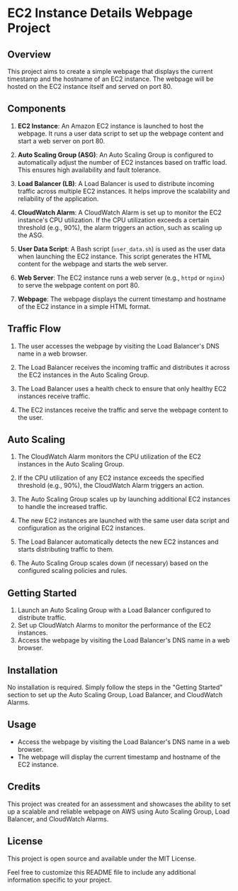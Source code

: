 # EC2 Instance Details Webpage Project

## Overview
This project aims to create a simple webpage that displays the current timestamp and the hostname of an EC2 instance. The webpage will be hosted on the EC2 instance itself and served on port 80.

## Components
1. **EC2 Instance**: An Amazon EC2 instance is launched to host the webpage. It runs a user data script to set up the webpage content and start a web server on port 80.

2. **Auto Scaling Group (ASG)**: An Auto Scaling Group is configured to automatically adjust the number of EC2 instances based on traffic load. This ensures high availability and fault tolerance.

3. **Load Balancer (LB)**: A Load Balancer is used to distribute incoming traffic across multiple EC2 instances. It helps improve the scalability and reliability of the application.

4. **CloudWatch Alarm**: A CloudWatch Alarm is set up to monitor the EC2 instance's CPU utilization. If the CPU utilization exceeds a certain threshold (e.g., 90%), the alarm triggers an action, such as scaling up the ASG.

5. **User Data Script**: A Bash script (`user_data.sh`) is used as the user data when launching the EC2 instance. This script generates the HTML content for the webpage and starts the web server.

6. **Web Server**: The EC2 instance runs a web server (e.g., `httpd` or `nginx`) to serve the webpage content on port 80.

7. **Webpage**: The webpage displays the current timestamp and hostname of the EC2 instance in a simple HTML format.

## Traffic Flow
1. The user accesses the webpage by visiting the Load Balancer's DNS name in a web browser.

2. The Load Balancer receives the incoming traffic and distributes it across the EC2 instances in the Auto Scaling Group.

3. The Load Balancer uses a health check to ensure that only healthy EC2 instances receive traffic.

4. The EC2 instances receive the traffic and serve the webpage content to the user.

## Auto Scaling
1. The CloudWatch Alarm monitors the CPU utilization of the EC2 instances in the Auto Scaling Group.

2. If the CPU utilization of any EC2 instance exceeds the specified threshold (e.g., 90%), the CloudWatch Alarm triggers an action.

3. The Auto Scaling Group scales up by launching additional EC2 instances to handle the increased traffic.

4. The new EC2 instances are launched with the same user data script and configuration as the original EC2 instances.

5. The Load Balancer automatically detects the new EC2 instances and starts distributing traffic to them.

6. The Auto Scaling Group scales down (if necessary) based on the configured scaling policies and rules.

## Getting Started
1. Launch an Auto Scaling Group with a Load Balancer configured to distribute traffic.
2. Set up CloudWatch Alarms to monitor the performance of the EC2 instances.
3. Access the webpage by visiting the Load Balancer's DNS name in a web browser.

## Installation
No installation is required. Simply follow the steps in the "Getting Started" section to set up the Auto Scaling Group, Load Balancer, and CloudWatch Alarms.

## Usage
- Access the webpage by visiting the Load Balancer's DNS name in a web browser.
- The webpage will display the current timestamp and hostname of the EC2 instance.

## Credits
This project was created for an assessment and showcases the ability to set up a scalable and reliable webpage on AWS using Auto Scaling Group, Load Balancer, and CloudWatch Alarms.

## License
This project is open source and available under the MIT License.

Feel free to customize this README file to include any additional information specific to your project.